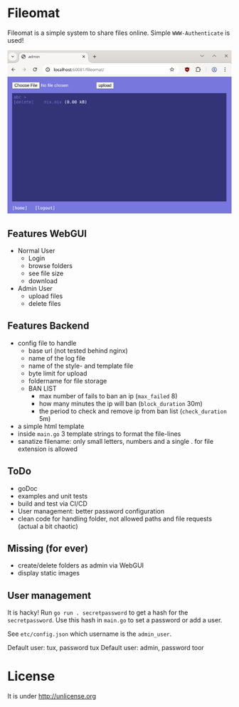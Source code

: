 # Fileomat

Fileomat is a simple system to share files online. Simple `WWW-Authenticate` is used!

![Admin can upload and delete files](Screenshot.png)

## Features WebGUI

- Normal User
  - Login
  - browse folders
  - see file size
  - download
- Admin User
  - upload files
  - delete files

## Features Backend

- config file to handle
  - base url (not tested behind nginx)
  - name of the log file
  - name of the style- and template file
  - byte limit for upload
  - foldername for file storage
  - BAN LIST
    - max number of fails to ban an ip (`max_failed` 8)
    - how many minutes the ip will ban (`block_duration` 30m)
    - the period to check and remove ip from ban list (`check_duration` 5m)
- a simple html template
- inside `main.go` 3 template strings to format the file-lines
- sanatize filename: only small letters, numbers and a single . for file extension is allowed

## ToDo

- goDoc
- examples and unit tests
- build and test via CI/CD
- User management: better password configuration
- clean code for handling folder, not allowed paths and file requests (actual a bit chaotic)

## Missing (for ever)

- create/delete folders as admin via WebGUI
- display static images

## User management

It is hacky! Run `go run . secretpassword` to get a hash for the `secretpassword`.
Use this hash in `main.go` to set a password or add a user.

See `etc/config.json` which username is the `admin_user`.

Default user: tux, password tux
Default user: admin, password toor

# License

It is under http://unlicense.org